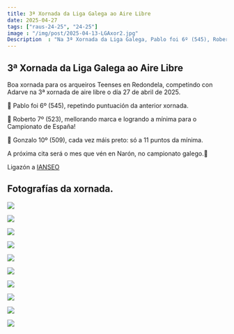 ```yaml
---
title: 3ª Xornada da Liga Galega ao Aire Libre
date: 2025-04-27
tags: ["raus-24-25", "24-25"]
image : "/img/post/2025-04-13-LGAxor2.jpg"  
Description  : "Na 3ª Xornada da Liga Galega, Pablo foi 6º (545), Roberto 7º (523) com mínima para o Campionato de España, e Gonzalo 10º (509), a 11 puntos da mínima. "
---
```


## 3ª Xornada da Liga Galega ao Aire Libre

Boa xornada para os arqueiros Teenses en Redondela, competindo con Adarve na 3ª xornada de aire libre o día 27 de abril de 2025.

🔹 Pablo foi 6º (545), repetindo puntuación da anterior xornada.

🔹 Roberto 7º (523), mellorando marca e logrando a mínima para o Campionato de España!

🔹 Gonzalo 10º (509), cada vez máis preto: só a 11 puntos da mínima.

A próxima cita será o mes que vén en Narón, no campionato galego.🏹




Ligazón a [IANSEO](https://www.ianseo.net/Details.php?toid=21484)



## Fotografías da xornada.

![](../2025-04-27-LGA-xor3/00.jpeg)

![](../2025-04-27-LGA-xor3/01.jpeg)

![](../2025-04-27-LGA-xor3/02.jpeg)

![](../2025-04-27-LGA-xor3/03.jpeg)

![](../2025-04-27-LGA-xor3/04.jpeg)

![](../2025-04-27-LGA-xor3/05.jpeg)

![](../2025-04-27-LGA-xor3/07.jpeg)

![](../2025-04-27-LGA-xor3/08.jpeg)

![](../2025-04-27-LGA-xor3/09.jpeg)


![](../2025-04-27-LGA-xor3/10.jpeg)

 <!--
![](../2025-04-27-LGA-xor3/11.jpeg)

![](../2025-04-27-LGA-xor3/12.jpeg)


![](../2025-04-27-LGA-xor3/13.jpeg)

![](../2025-04-27-LGA-xor3/14.jpeg)

![](../2025-04-27-LGA-xor3/15.jpeg)

 


 -->
